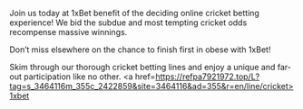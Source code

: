 Join us today at 1xBet benefit of the deciding online cricket betting experience! We bid the subdue and most tempting cricket odds recompense massive winnings.

Don’t miss elsewhere on the chance to finish first in obese with 1xBet!

Skim through our thorough cricket betting lines and enjoy a unique and far-out participation like no other.
<a href=https://refpa7921972.top/L?tag=s_3464116m_355c_2422859&site=3464116&ad=355&r=en/line/cricket>1xbet</a>